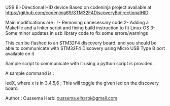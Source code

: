 USB Bi-Directional HID device
Based on codeninja project available at https://github.com/codeninja69/STM32F4DiscoveryBidirectionalHID

Main modifications are :
 1- Removing unnecessary code
 2- Adding a Makefile and a linker script and fixing build instruction to fit Linux OS
 3- Some minor updates in usb library code to fix some errors/warnings

This can be flashed to an STM32F4 discovery board, and you should be able to communicate
with STM32F4 Discovery using Micro USB Type B port available on it

Sample script to communicate with it using a python script is provided.

A sample command is :

ledX, where x is in 3,4,5,6 ; This will toggle the given led on the discovery board.

Author : Oussema Harbi <oussema.elharbi@gmail.com>
